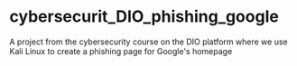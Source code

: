 # cybersecurit_DIO_phishing_google
A project from the cybersecurity course on the DIO platform where we use Kali Linux to create a phishing page for Google's homepage
